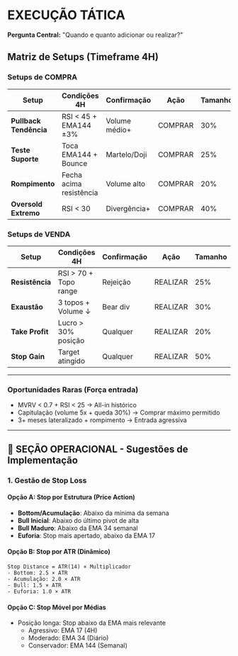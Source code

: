 # EXECUÇÃO TÁTICA

**Pergunta Central:** "Quando e quanto adicionar ou realizar?"

## Matriz de Setups (Timeframe 4H)

### Setups de COMPRA
| Setup | Condições 4H | Confirmação | Ação | Tamanho |
|-------|--------------|-------------|------|---------|
| **Pullback Tendência** | RSI < 45 + EMA144 ±3% | Volume médio+ | COMPRAR | 30% |
| **Teste Suporte** | Toca EMA144 + Bounce | Martelo/Doji | COMPRAR | 25% |
| **Rompimento** | Fecha acima resistência | Volume alto | COMPRAR | 20% |
| **Oversold Extremo** | RSI < 30 | Divergência+ | COMPRAR | 40% |

### Setups de VENDA
| Setup | Condições 4H | Confirmação | Ação | Tamanho |
|-------|--------------|-------------|------|---------|
| **Resistência** | RSI > 70 + Topo range | Rejeição | REALIZAR | 25% |
| **Exaustão** | 3 topos + Volume ↓ | Bear div | REALIZAR | 30% |
| **Take Profit** | Lucro > 30% posição | Qualquer | REALIZAR | 20% |
| **Stop Gain** | Target atingido | Qualquer | REALIZAR | 50% |

---



### Oportunidades Raras (Força entrada)
- MVRV < 0.7 + RSI < 25 → All-in histórico
- Capitulação (volume 5x + queda 30%) → Comprar máximo permitido
- 3+ meses lateralizado + rompimento → Entrada agressiva

---

## 🔧 SEÇÃO OPERACIONAL - Sugestões de Implementação

### 1. Gestão de Stop Loss

#### Opção A: Stop por Estrutura (Price Action)
- **Bottom/Acumulação**: Abaixo da mínima da semana
- **Bull Inicial**: Abaixo do último pivot de alta
- **Bull Maduro**: Abaixo da EMA 34 semanal
- **Euforia**: Stop mais apertado, abaixo da EMA 17

#### Opção B: Stop por ATR (Dinâmico)
```
Stop Distance = ATR(14) × Multiplicador
- Bottom: 2.5 × ATR
- Acumulação: 2.0 × ATR  
- Bull: 1.5 × ATR
- Euforia: 1.0 × ATR
```

#### Opção C: Stop Móvel por Médias
- Posição longa: Stop abaixo da EMA mais relevante
  - Agressivo: EMA 17 (4H)
  - Moderado: EMA 34 (Diário)
  - Conservador: EMA 144 (Semanal)